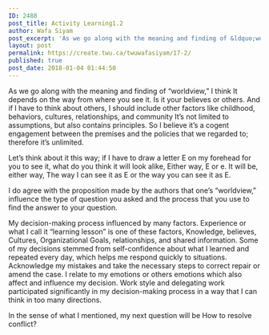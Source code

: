 ```yaml
---
ID: 2488
post_title: Activity Learning1.2
author: Wafa Siyam
post_excerpt: 'As we go along with the meaning and finding of &ldquo;worldview,&rdquo; I think It depends on the way from where you see it. Is it your believes or others. And if I have to think about others, I should include other factors like childhood, behaviors, cultures, relationships, and community It&rsquo;s not limited to assumptions, but &hellip; <p><a href="https://create.twu.ca/twuwafasiyam/17-2/">Continue reading<span> "Activity Learning1.2"</span></a></p>'
layout: post
permalink: https://create.twu.ca/twuwafasiyam/17-2/
published: true
post_date: 2018-01-04 01:44:50
---
```

<p>As we go along with the meaning and finding of “worldview,” I think It depends on the way from where you see it. Is it your believes or others. And if I have to think about others, I should include other factors like childhood, behaviors, cultures, relationships, and community It&#8217;s not limited to assumptions, but also contains principles. So I believe it’s a cogent engagement between the premises and the policies that we regarded to; therefore it&#8217;s unlimited.</p>
<p>Let&#8217;s think about it this way; if I have to draw a letter E on my forehead for you to see it, what do you think it will look alike, Either way, E or e. It will be, either way, The way I can see it as E or the way you can see it as E.</p>
<p>I do agree with the proposition made by the authors that one&#8217;s &#8220;worldview,&#8221; influence the type of question you asked and the process that you use to find the answer to your question.</p>
<p>My decision-making process influenced by many factors. Experience or what I call it &#8220;learning lesson&#8221; is one of these factors, Knowledge, believes, Cultures, Organizational Goals, relationships, and shared information. Some of my decisions stemmed from self-confidence about what I learned and repeated every day, which helps me respond quickly to situations. Acknowledge my mistakes and take the necessary steps to correct repair or amend the case. I relate to my emotions or others emotions which also affect and influence my decision. Work style and delegating work participated significantly in my decision-making process in a way that I can think in too many directions.</p>
<p>In the sense of what I mentioned, my next question will be How to resolve conflict?</p>